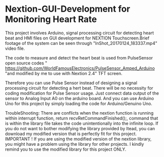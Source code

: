 # Nextion-GUI-Development for Monitoring Heart Rate
This project involves Arduino, signal processing circuit for detecting heart beat and HMI files on GUI development for NEXTION Touchscreen.Brief footage of the system can be seen through "InShot_20170124_183337.mp4" video file.

The code to measure and detect the heart beat is used from PulseSensor open source codes " https://github.com/WorldFamousElectronics/PulseSensor_Amped_Arduino "and modified by me to use with Nextion 2.4" TFT screen.

Therefore you can use Pulse Sensor instead of designing a signal processing circuit for detecting a hert beat. There will be no necessity for coding modification for Pulse Sensor usage. Just connect data output of the sensor to Analog Input A0 on the arduino board. And you can use Arduino Uno for this project by simply loading the code for Arduino/Genuino Uno.

TroubleShooting:
  There are conflicts when the nextion function is running within interrupt function, return recvRetCommandFinished();, command that is within the library file takes the code unintentionally into the infinite loop. If you do not want to bother modifying the library provided by Itead, you can download my modified version that is perfectly fit for this project. 
IMPORTANT ! If you are using the modified version of the nextion library, you might have a problem using the library for other projects. I kindly remind you to use the modified library for this project ONLY. 
  
